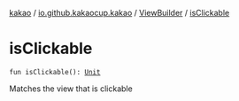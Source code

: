[kakao](../../index.md) / [io.github.kakaocup.kakao](../index.md) / [ViewBuilder](index.md) / [isClickable](./is-clickable.md)

# isClickable

`fun isClickable(): `[`Unit`](https://kotlinlang.org/api/latest/jvm/stdlib/kotlin/-unit/index.html)

Matches the view that is clickable

